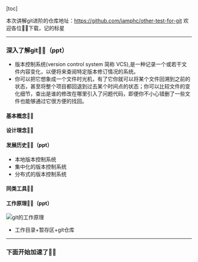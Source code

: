[toc]

本次讲解git进阶的仓库地址：https://github.com/iamphc/other-test-for-git
欢迎各位👨‍🦲下载，记的标星

***

### 深入了解git👨‍🦲（ppt）
- 版本控制系统(version control system 简称 VCS),是一种记录一个或若干文件内容变化，以便将来查阅特定版本修订情况的系统。
- 你可以把它想象成一个文件时光机，有了它你就可以将某个文件回溯到之前的状态，甚至将整个项目都回退到过去某个时间点的状态；你可以比较文件的变化细节，查出是谁的修改在哪里引入了问题代码，即便你不小心错删了一些文件也能够通过它很方便的找回。


#### 基本概念👨‍🦲

#### 设计理念👨‍🦲

#### 发展历史👨‍🦲（ppt）
- 本地版本控制系统
- 集中化的版本控制系统
- 分布式的版本控制系统

#### 同类工具👨‍🦲

#### 工作原理👨‍🦲（ppt）
![git的工作原理]()
- 工作目录+暂存区+git仓库

***

### 下面开始加速了👨‍🦲